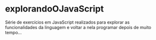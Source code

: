 # explorandoOJavaScript
Série de exercícios em JavaScript realizados para explorar as funcionalidades da linguagem e voltar a nela programar depois de muito tempo...
